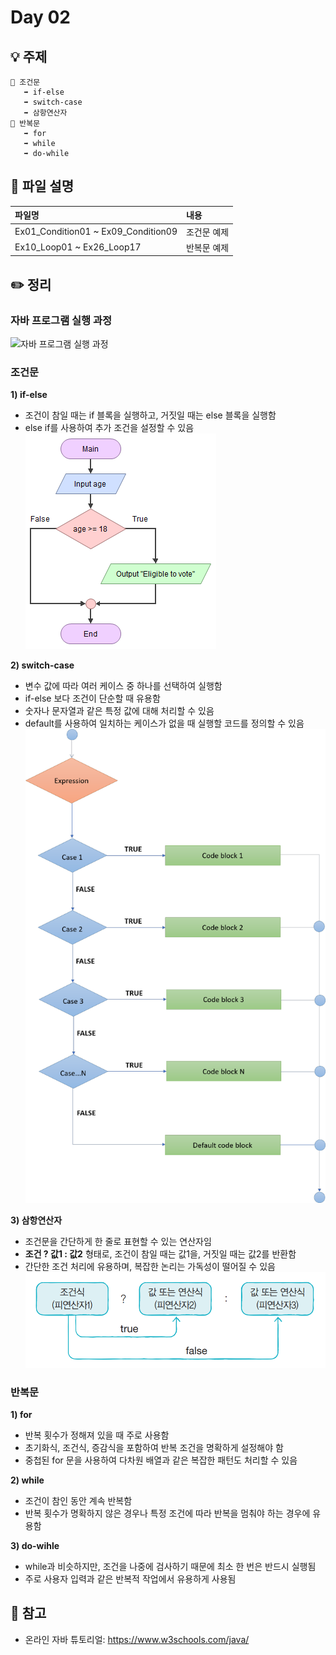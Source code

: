 # Day 02

## 💡 주제
```
📌 조건문
   ➡️ if-else
   ➡️ switch-case
   ➡️ 삼항연산자
📌 반복문
   ➡️ for
   ➡️ while
   ➡️ do-while
```

## 📄 파일 설명
| 파일명 | 내용 |
|:--   |:--      |
| Ex01_Condition01 ~ Ex09_Condition09 | 조건문 예제 |
| Ex10_Loop01 ~ Ex26_Loop17 | 반복문 예제 |

## ✏️ 정리

### 자바 프로그램 실행 과정
![자바 프로그램 실행 과정](images/1.png)

### 조건문
**1) if-else**
- 조건이 참일 때는 if 블록을 실행하고, 거짓일 때는 else 블록을 실행함<br>
- else if를 사용하여 추가 조건을 설정할 수 있음
![if-else](images/if-else.png)

**2) switch-case**
- 변수 값에 따라 여러 케이스 중 하나를 선택하여 실행함<br>
- if-else 보다 조건이 단순할 때 유용함<br>
- 숫자나 문자열과 같은 특정 값에 대해 처리할 수 있음<br>
- default를 사용하여 일치하는 케이스가 없을 때 실행할 코드를 정의할 수 있음
![switch-case](images/switch-case.png)

**3) 삼항연산자**
- 조건문을 간단하게 한 줄로 표현할 수 있는 연산자임<br>
- **조건 ? 값1 : 값2** 형태로, 조건이 참일 때는 값1을, 거짓일 때는 값2를 반환함 <br>
- 간단한 조건 처리에 유용하며, 복잡한 논리는 가독성이 떨어질 수 있음
![ternary-operator](images/ternary-operator.png)

### 반복문
**1) for**
- 반복 횟수가 정해져 있을 때 주로 사용함<br>
- 초기화식, 조건식, 증감식을 포함하여 반복 조건을 명확하게 설정해야 함<br>
- 중첩된 for 문을 사용하여 다차원 배열과 같은 복잡한 패턴도 처리할 수 있음

**2) while**
- 조건이 참인 동안 계속 반복함<br>
- 반복 횟수가 명확하지 않은 경우나 특정 조건에 따라 반복을 멈춰야 하는 경우에 유용함<br>

**3) do-wihle**
- while과 비슷하지만, 조건을 나중에 검사하기 때문에 최소 한 번은 반드시 실행됨<br>
- 주로 사용자 입력과 같은 반복적 작업에서 유용하게 사용됨<br>

## 📑 참고
- 온라인 자바 튜토리얼: https://www.w3schools.com/java/